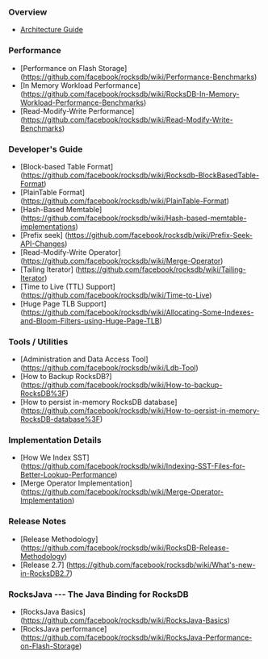 ### Overview
* [Architecture Guide](https://github.com/facebook/rocksdb/wiki/Rocksdb-Architecture-Guide)

### Performance
* [Performance on Flash Storage] (https://github.com/facebook/rocksdb/wiki/Performance-Benchmarks)
* [In Memory Workload Performance] (https://github.com/facebook/rocksdb/wiki/RocksDB-In-Memory-Workload-Performance-Benchmarks)
* [Read-Modify-Write Performance] (https://github.com/facebook/rocksdb/wiki/Read-Modify-Write-Benchmarks)

### Developer's Guide
* [Block-based Table Format] (https://github.com/facebook/rocksdb/wiki/Rocksdb-BlockBasedTable-Format)
* [PlainTable Format] (https://github.com/facebook/rocksdb/wiki/PlainTable-Format)
* [Hash-Based Memtable] (https://github.com/facebook/rocksdb/wiki/Hash-based-memtable-implementations)
* [Prefix seek] (https://github.com/facebook/rocksdb/wiki/Prefix-Seek-API-Changes)
* [Read-Modify-Write Operator] (https://github.com/facebook/rocksdb/wiki/Merge-Operator)
* [Tailing Iterator] (https://github.com/facebook/rocksdb/wiki/Tailing-Iterator)
* [Time to Live (TTL) Support] (https://github.com/facebook/rocksdb/wiki/Time-to-Live)
* [Huge Page TLB Support] (https://github.com/facebook/rocksdb/wiki/Allocating-Some-Indexes-and-Bloom-Filters-using-Huge-Page-TLB)

### Tools / Utilities
* [Administration and Data Access Tool] (https://github.com/facebook/rocksdb/wiki/Ldb-Tool)
* [How to Backup RocksDB?] (https://github.com/facebook/rocksdb/wiki/How-to-backup-RocksDB%3F)
* [How to persist in-memory RocksDB database] (https://github.com/facebook/rocksdb/wiki/How-to-persist-in-memory-RocksDB-database%3F)


### Implementation Details
* [How We Index SST] (https://github.com/facebook/rocksdb/wiki/Indexing-SST-Files-for-Better-Lookup-Performance)
* [Merge Operator Implementation] (https://github.com/facebook/rocksdb/wiki/Merge-Operator-Implementation)

### Release Notes
* [Release Methodology] (https://github.com/facebook/rocksdb/wiki/RocksDB-Release-Methodology)
* [Release 2.7] (https://github.com/facebook/rocksdb/wiki/What's-new-in-RocksDB2.7)

### RocksJava --- The Java Binding for RocksDB
* [RocksJava Basics] (https://github.com/facebook/rocksdb/wiki/RocksJava-Basics)
* [RocksJava performance] (https://github.com/facebook/rocksdb/wiki/RocksJava-Performance-on-Flash-Storage)